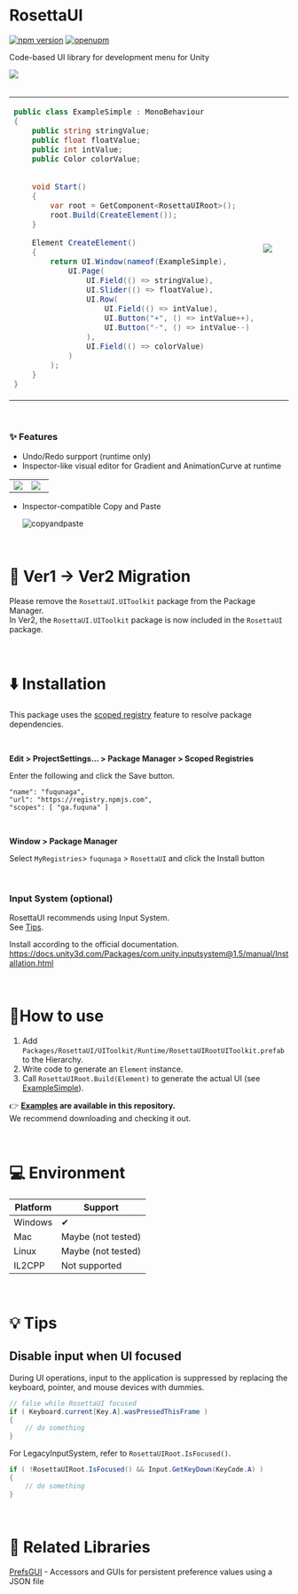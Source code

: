 # RosettaUI

[![npm version](https://badge.fury.io/js/ga.fuquna.rosettaui.svg)](https://badge.fury.io/js/ga.fuquna.rosettaui)
[![openupm](https://img.shields.io/npm/v/ga.fuquna.rosettaui?label=openupm&registry_uri=https://package.openupm.com)](https://openupm.com/packages/ga.fuquna.rosettaui/)

Code-based UI library for development menu for Unity

<img src="https://github.com/user-attachments/assets/4313a51f-e319-457b-a227-a0caf4d0f908" />

<br>
<br>

<table>
<tr>
<td>
    
```csharp
public class ExampleSimple : MonoBehaviour
{
    public string stringValue;
    public float floatValue;
    public int intValue;
    public Color colorValue;

    
    void Start()
    {
        var root = GetComponent<RosettaUIRoot>();
        root.Build(CreateElement());
    }

    Element CreateElement()
    {
        return UI.Window(nameof(ExampleSimple),
            UI.Page(
                UI.Field(() => stringValue),
                UI.Slider(() => floatValue),
                UI.Row(
                    UI.Field(() => intValue),
                    UI.Button("+", () => intValue++),
                    UI.Button("-", () => intValue--)
                ),
                UI.Field(() => colorValue)
            )
        );
    }
}
```
</td>
<td width="50%">
    
<img src="https://github.com/user-attachments/assets/16f31cf9-5608-4acc-8629-6c22bc8ef261" />

</td>
</tr>

</table>

<br>

### ✨ Features

- Undo/Redo surpport (runtime only)
- Inspector-like visual editor for Gradient and AnimationCurve at runtime

<table>
    <tr>
        <td width="45%">
        <img src="https://github.com/user-attachments/assets/66e4ccff-5800-4ef1-a026-370370d36bcb" />
        </td>
        <td>
        <img src="https://github.com/user-attachments/assets/6f58a454-47e3-402f-8f99-1774ad8f0825" />
        </td>
    </tr>
</table>

- Inspector-compatible Copy and Paste

  ![copyandpaste](https://github.com/user-attachments/assets/2a2010c6-a5ce-4403-b7d0-81a974260cc9)


<br>

# 🔄 Ver1 → Ver2 Migration

Please remove the `RosettaUI.UIToolkit` package from the Package Manager.  
In Ver2, the `RosettaUI.UIToolkit` package is now included in the `RosettaUI` package.

<br>

# ⬇️ Installation

This package uses the [scoped registry] feature to resolve package
dependencies. 

[scoped registry]: https://docs.unity3d.com/Manual/upm-scoped.html


<br>

**Edit > ProjectSettings... > Package Manager > Scoped Registries**

Enter the following and click the Save button.

```
"name": "fuqunaga",
"url": "https://registry.npmjs.com",
"scopes": [ "ga.fuquna" ]
```

<br>

**Window > Package Manager**

Select `MyRegistries`> `fuqunaga` > `RosettaUI` and click the Install button

<br>

### Input System (optional)

RosettaUI recommends using Input System.  
See [Tips](#disable-keyboard-input-when-typing-in-ui).

Install according to the official documentation.  
https://docs.unity3d.com/Packages/com.unity.inputsystem@1.5/manual/Installation.html


<br>

# 🚀How to use

1. Add `Packages/RosettaUI/UIToolkit/Runtime/RosettaUIRootUIToolkit.prefab` to the Hierarchy.
1. Write code to generate an `Element` instance.
1. Call `RosettaUIRoot.Build(Element)` to generate the actual UI (see [ExampleSimple]).


[ExampleSimple]: Assets/Example/Runtime/ExampleSimple.cs

👉 <b>[Examples](Assets/Scenes) are available in this repository.</b>  
We recommend downloading and checking it out.

<br>

# 💻 Environment

| Platform | Support            |
| -------- |--------------------|
| Windows  | ✔                  |
| Mac      | Maybe (not tested) |
| Linux    | Maybe (not tested) |
| IL2CPP   | Not supported      |

<br>

# 💡️ Tips

## Disable input when UI focused

During UI operations, input to the application is suppressed by replacing the keyboard, pointer, and mouse devices with dummies.

```csharp
// false while RosettaUI focused
if ( Keyboard.current[Key.A].wasPressedThisFrame )
{
    // do something
}
```

For LegacyInputSystem, refer to `RosettaUIRoot.IsFocused()`.
```csharp
if ( !RosettaUIRoot.IsFocused() && Input.GetKeyDown(KeyCode.A) )
{
    // do something
}
```

<br>

# 🔎 Related Libraries

[PrefsGUI](https://github.com/fuqunaga/PrefsGUI) - Accessors and GUIs for persistent preference values using a JSON file
